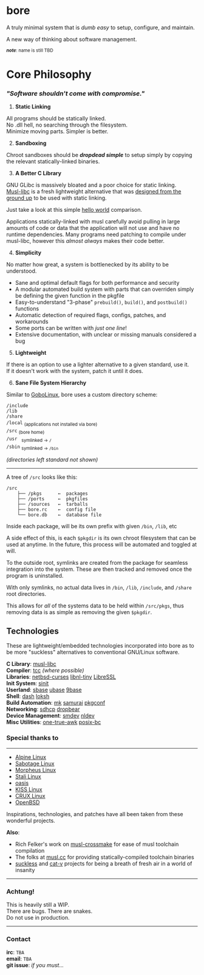 # bore
A truly minimal system that is *dumb easy* to setup, configure, and maintain.

A new way of thinking about software management.

<sub>***note***: name is still TBD</sub>

# Core Philosophy

### *"Software shouldn't come with compromise."*

1. **Static Linking**
 
All programs should be statically linked.  
No .dll hell, no searching through the filesystem.  
Minimize moving parts. Simpler is better.

2. **Sandboxing**

Chroot sandboxes should be ***dropdead simple*** to 
setup simply by copying the relevant statically-linked binaries.  

3. **A Better C Library**

GNU GLibc is massively bloated and a poor choice for static linking.  
[Musl-libc](http://musl-libc.org) is a fresh lightweight alternative 
that was [designed from the ground up](https://www.musl-libc.org/intro.html) 
to be used with static linking. 

Just take a look at this simple [hello world](http://0x0.st/zpbd.png) comparison.

Applications statically-linked
with musl carefully avoid pulling in large amounts of code or 
data that the application will not use and have no runtime 
dependencies. Many programs need patching to compile
under musl-libc, however this *almost always* makes their code better.

4. **Simplicity**

No matter how great, a system is bottlenecked by its ability to be understood.

* Sane and optimal default flags for both performance and security
* A modular automated build system with parts that can overriden simply be defining the given function in the pkgfile
* Easy-to-understand "3-phase" `prebuild()`, `build()`, and `postbuild()` functions
* Automatic detection of required flags, configs, patches, and workarounds
* Some ports can be written with *just one line*!
* Extensive documentation, with unclear or missing manuals considered a bug

5. **Lightweight**

If there is an option to use a lighter alternative to a given standard, use it.  
If it doesn't work with the system, patch it until it does.

6. **Sane File System Hierarchy**

Similar to [GoboLinux](https://gobolinux.org/), bore uses a custom directory scheme:

`/include`  
`/lib`  
`/share`  
`/local` <sub>(applications not installed via bore)</sub>  
`/src` <sub>(bore home)</sub>  
`/usr ` <sub>symlinked →   `/`</sub>  
`/sbin` <sub>symlinked → `/bin`</sub>  

*(directories left standard not shown)*

----

A tree of `/src` looks like this:

```
/src
    ├── /pkgs      ←  packages
    ├── /ports     ←  pkgfiles
    ├── /sources   ←  tarballs
    ├── bore.rc    ←  config file
    └── bore.db    ←  database file
```

Inside each package, will be its own prefix with given `/bin`, `/lib`, etc

A side effect of this, is each `$pkgdir` is its own chroot filesystem that can
be used at anytime. In the future, this process will be automated
and toggled at will.

To the outside root, symlinks are created from the package for 
seamless integration into the system. These are then tracked and removed once
the program is uninstalled.

With only symlinks, no actual data lives in 
`/bin`, `/lib`, `/include`, and `/share` root directories.

This allows for *all* of the systems data to be held within `/src/pkgs`, thus
removing data is as simple as removing the given `$pkgdir`.


## Technologies

These are lightweight/embedded technologies incorporated into bore as to be more "suckless" alternatives to conventional GNU/Linux software.

**C Library**: [musl-libc](https://www.musl-libc.org/)  
**Compiler**: [tcc](https://bellard.org/tcc) *(where possible)*  
**Libraries**: [netbsd-curses](https://github.com/sabotage-linux/netbsd-curses) [libnl-tiny](https://openwrt.org/docs/techref/libnl#libnl-tiny) [LibreSSL](https://www.libressl.org/)  
**Init System**: [sinit](https://core.suckless.org/sinit)  
**Userland**: [sbase](http://core.suckless.org/sbase) [ubase](http://core.suckless.org/ubase) [9base](http://tools.suckless.org/9base)  
**Shell**: [dash](http://gondor.apana.org.au/~herbert/dash) [loksh](https://github.com/dimkr/loksh)  
**Build Automation**: [mk](https://9fans.github.io/plan9port/unix) [samurai](https://github.com/michaelforney/samurai) [pkgconf](http://pkgconf.org/)  
**Networking**: [sdhcp](http://core.suckless.org/sdhcp) [dropbear](https://matt.ucc.asn.au/dropbear/dropbear.html)  
**Device Management**: [smdev](http://core.suckless.org/smdev) [nldev](http://git.r-36.net/nldev/)  
**Misc Utilities**: [one-true-awk](http://github.com/onetrueawk/awk) [posix-bc](http://github.com/gavinhoward/bc)


### Special thanks to
----------------------------

* [Alpine Linux](https://alpinelinux.org/)
* [Sabotage Linux](https://github.com/sabotage-linux/sabotage)
* [Morpheus Linux](https://morpheus.2f30.org/)
* [Stali Linux](http://sta.li)
* [oasis](https://github.com/michaelforney/oasis)
* [KISS Linux](https://getkiss.org/)
* [CRUX Linux](http://crux.nu)
* [OpenBSD](http://openbsd.org)

Inspirations, technologies, and patches have all been taken
from these wonderful projects.

**Also**:

* Rich Felker's work on [musl-crossmake](https://github.com/richfelker/musl-cross-make) for ease of musl toolchain compilation
* The folks at [musl.cc](musl.cc) for providing statically-compiled toolchain binaries
* [suckless](http://suckless.org) and [cat-v](cat-v.org) projects for being a breath of fresh air in a world of insanity
---

### Achtung!
This is heavily still a WIP.  
There are bugs. There are snakes.  
Do not use in production.  

----

### Contact

**irc**: `TBA`  
**email**: `TBA`  
**git issue**: *if you must...*
